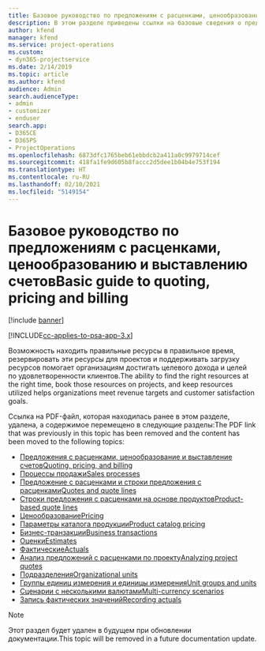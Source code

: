 ```yaml
---
title: Базовое руководство по предложениям с расценками, ценообразованию и выставлению счетов
description: В этом разделе приведены ссылки на базовые сведения о предложениях с расценками, ценообразовании и выставлении счетов в Project Service Automation.
author: kfend
manager: kfend
ms.service: project-operations
ms.custom:
- dyn365-projectservice
ms.date: 2/14/2019
ms.topic: article
ms.author: kfend
audience: Admin
search.audienceType:
- admin
- customizer
- enduser
search.app:
- D365CE
- D365PS
- ProjectOperations
ms.openlocfilehash: 6873dfc1765beb61ebbdcb2a411a0c9979714cef
ms.sourcegitcommit: 418fa1fe9d605b8faccc2d5dee1b04b4e753f194
ms.translationtype: HT
ms.contentlocale: ru-RU
ms.lasthandoff: 02/10/2021
ms.locfileid: "5149154"
---
```

# <a name="basic-guide-to-quoting-pricing-and-billing"></a><span data-ttu-id="a21e7-103">Базовое руководство по предложениям с расценками, ценообразованию и выставлению счетов</span><span class="sxs-lookup"><span data-stu-id="a21e7-103">Basic guide to quoting, pricing and billing</span></span>

[!include [banner](../../includes/psa-now-project-operations.md)]

[!INCLUDE[cc-applies-to-psa-app-3.x](../../includes/cc-applies-to-psa-app-3x.md)]

<span data-ttu-id="a21e7-104">Возможность находить правильные ресурсы в правильное время, резервировать эти ресурсы для проектов и поддерживать загрузку ресурсов помогает организациям достигать целевого дохода и целей по удовлетворенности клиентов.</span><span class="sxs-lookup"><span data-stu-id="a21e7-104">The ability to find the right resources at the right time, book those resources on projects, and keep resources utilized helps organizations meet revenue targets and customer satisfaction goals.</span></span> 

<span data-ttu-id="a21e7-105">Ссылка на PDF-файл, которая находилась ранее в этом разделе, удалена, а содержимое перемещено в следующие разделы:</span><span class="sxs-lookup"><span data-stu-id="a21e7-105">The PDF link that was previously in this topic has been removed and the content has been moved to the following topics:</span></span>

- [<span data-ttu-id="a21e7-106">Предложения с расценками, ценообразование и выставление счетов</span><span class="sxs-lookup"><span data-stu-id="a21e7-106">Quoting, pricing, and billing</span></span>](../quote-bill-price.md)
- [<span data-ttu-id="a21e7-107">Процессы продажи</span><span class="sxs-lookup"><span data-stu-id="a21e7-107">Sales processes</span></span>](../basic-sales-process.md)
- [<span data-ttu-id="a21e7-108">Предложение с расценками и строки предложения с расценками</span><span class="sxs-lookup"><span data-stu-id="a21e7-108">Quotes and quote lines</span></span>](../basic-quote-lines.md)
- [<span data-ttu-id="a21e7-109">Строки предложения с расценками на основе продуктов</span><span class="sxs-lookup"><span data-stu-id="a21e7-109">Product-based quote lines</span></span>](../product-based-quote-lines.md)
- [<span data-ttu-id="a21e7-110">Ценообразование</span><span class="sxs-lookup"><span data-stu-id="a21e7-110">Pricing</span></span>](../basic-pricing.md)
- [<span data-ttu-id="a21e7-111">Параметры каталога продукции</span><span class="sxs-lookup"><span data-stu-id="a21e7-111">Product catalog pricing</span></span>](../product-catalog-pricing.md)
- [<span data-ttu-id="a21e7-112">Бизнес-транзакции</span><span class="sxs-lookup"><span data-stu-id="a21e7-112">Business transactions</span></span>](../basic-business-transactions.md)
- [<span data-ttu-id="a21e7-113">Оценки</span><span class="sxs-lookup"><span data-stu-id="a21e7-113">Estimates</span></span>](../estimates.md)
- [<span data-ttu-id="a21e7-114">Фактические</span><span class="sxs-lookup"><span data-stu-id="a21e7-114">Actuals</span></span>](../actuals.md)
- [<span data-ttu-id="a21e7-115">Анализ предложений с расценками по проекту</span><span class="sxs-lookup"><span data-stu-id="a21e7-115">Analyzing project quotes</span></span>](../basic-analyzing-quotes.md)
- [<span data-ttu-id="a21e7-116">Подразделения</span><span class="sxs-lookup"><span data-stu-id="a21e7-116">Organizational units</span></span>](../advanced-organizational.md)
- [<span data-ttu-id="a21e7-117">Группы единиц измерения и единицы измерения</span><span class="sxs-lookup"><span data-stu-id="a21e7-117">Unit groups and units</span></span>](../advanced-units.md)
- [<span data-ttu-id="a21e7-118">Сценарии с несколькими валютами</span><span class="sxs-lookup"><span data-stu-id="a21e7-118">Multi-currency scenarios</span></span>](../advanced-currency.md)
- [<span data-ttu-id="a21e7-119">Запись фактических значений</span><span class="sxs-lookup"><span data-stu-id="a21e7-119">Recording actuals</span></span>](../advanced-actuals.md)

> [!NOTE]
> <span data-ttu-id="a21e7-120">Этот раздел будет удален в будущем при обновлении документации.</span><span class="sxs-lookup"><span data-stu-id="a21e7-120">This topic will be removed in a future documentation update.</span></span> 
